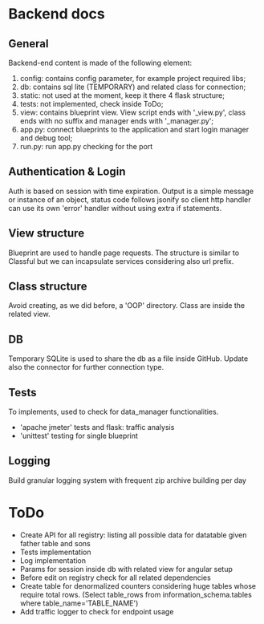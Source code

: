 # Backend docs
## General
Backend-end content is made of the following element:
1) config: contains config parameter, for example project required libs; 
2) db: contains sql lite (TEMPORARY) and related class for connection;
3) static: not used at the moment, keep it there 4 flask structure;
4) tests: not implemented, check inside ToDo;
5) view: contains blueprint view. View script ends with '_view.py', class ends with no suffix and manager ends with '_manager.py';
6) app.py: connect blueprints to the application and start login manager and debug tool;
7) run.py: run app.py checking for the port
## Authentication & Login
Auth is based on session with time expiration. 
Output is a simple message or instance of an object, status code follows jsonify
so client http handler can use its own 'error' handler without using extra if statements.
## View structure
Blueprint are used to handle page requests. 
The structure is similar to Classful but we can incapsulate services considering also url prefix.
## Class structure
Avoid creating, as we did before, a 'OOP' directory. Class are inside the related view.
## DB
Temporary SQLite is used to share the db as a file inside GitHub.
Update also the connector for further connection type.
## Tests
To implements, used to check for data_manager functionalities.
- 'apache jmeter' tests and flask: traffic analysis
- 'unittest' testing for single blueprint
## Logging
Build granular logging system with frequent zip archive building per day
# ToDo
- Create API for all registry: listing all possible data for 
datatable given father table and sons
- Tests implementation
- Log implementation
- Params for session inside db with related view for angular setup
- Before edit on registry check for all related dependencies
- Create table for denormalized counters considering huge tables whose require total rows. (Select table_rows from information_schema.tables where table_name='TABLE_NAME')
- Add traffic logger to check for endpoint usage
